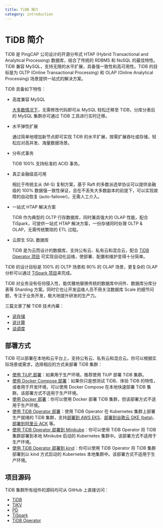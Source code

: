 ```yaml
---
title: TiDB 简介
category: introduction
---
```


# TiDB 简介

TiDB 是 PingCAP 公司设计的开源分布式 HTAP (Hybrid Transactional and Analytical Processing) 数据库，结合了传统的 RDBMS 和 NoSQL 的最佳特性。TiDB 兼容 MySQL，支持无限的水平扩展，具备强一致性和高可用性。TiDB 的目标是为 OLTP (Online Transactional Processing) 和 OLAP (Online Analytical Processing) 场景提供一站式的解决方案。

TiDB 具备如下特性：

- 高度兼容 MySQL

    [大多数情况下](/reference/mysql-compatibility.md)，无需修改代码即可从 MySQL 轻松迁移至 TiDB，分库分表后的 MySQL 集群亦可通过 TiDB 工具进行实时迁移。

- 水平弹性扩展

    通过简单地增加新节点即可实现 TiDB 的水平扩展，按需扩展吞吐或存储，轻松应对高并发、海量数据场景。

- 分布式事务

    TiDB 100% 支持标准的 ACID 事务。

- 真正金融级高可用

    相比于传统主从 (M-S) 复制方案，基于 Raft 的多数派选举协议可以提供金融级的 100% 数据强一致性保证，且在不丢失大多数副本的前提下，可以实现故障的自动恢复 (auto-failover)，无需人工介入。

- 一站式 HTAP 解决方案

    TiDB 作为典型的 OLTP 行存数据库，同时兼具强大的 OLAP 性能，配合 TiSpark，可提供一站式 HTAP 解决方案，一份存储同时处理 OLTP & OLAP，无需传统繁琐的 ETL 过程。

- 云原生 SQL 数据库

    TiDB 是为云而设计的数据库，支持公有云、私有云和混合云，配合 [TiDB Operator 项目](https://pingcap.com/docs-cn/tidb-in-kubernetes/stable/tidb-operator-overview/) 可实现自动化运维，使部署、配置和维护变得十分简单。

TiDB 的设计目标是 100% 的 OLTP 场景和 80% 的 OLAP 场景，更复杂的 OLAP 分析可以通过 [TiSpark 项目](/reference/tispark.md)来完成。

TiDB 对业务没有任何侵入性，能优雅地替换传统的数据库中间件、数据库分库分表等 Sharding 方案。同时它也让开发运维人员不用关注数据库 Scale 的细节问题，专注于业务开发，极大地提升研发的生产力。

三篇文章了解 TiDB 技术内幕：

- [说存储](https://pingcap.com/blog-cn/tidb-internal-1/)
- [说计算](https://pingcap.com/blog-cn/tidb-internal-2/)
- [谈调度](https://pingcap.com/blog-cn/tidb-internal-3/)

## 部署方式

TiDB 可以部署在本地和云平台上，支持公有云、私有云和混合云。你可以根据实际场景或需求，选择相应的方式来部署 TiDB 集群：

- [使用 TiUP 部署](/how-to/deploy/orchestrated/tiup.md)：如果用于生产环境，推荐使用 TiUP 部署 TiDB 集群。
- [使用 Docker Compose 部署](/how-to/get-started/deploy-tidb-from-docker-compose.md)：如果你只是想测试 TiDB、体验 TiDB 的特性，或者用于开发环境，可以使用 Docker Compose 在本地快速部署 TiDB 集群。该部署方式不适用于生产环境。
- [使用 Docker 部署](/how-to/deploy/orchestrated/docker.md)：你可以使用 Docker 部署 TiDB 集群，但该部署方式不适用于生产环境。
- [使用 TiDB Operator 部署](https://pingcap.com/docs-cn/tidb-in-kubernetes/stable/deploy-tidb-operator/)：使用 TiDB Operator 在 Kubernetes 集群上部署生产就绪的 TiDB 集群，支持[部署到 AWS EKS](https://pingcap.com/docs-cn/tidb-in-kubernetes/stable/deploy-on-aws-eks/)、[部署到谷歌云 GKE (beta)](https://pingcap.com/docs-cn/tidb-in-kubernetes/stable/deploy-on-gcp-gke/)、[部署到阿里云 ACK](https://pingcap.com/docs-cn/tidb-in-kubernetes/stable/deploy-on-alibaba-cloud/) 等。
- [使用 TiDB Operator 部署到 Minikube](https://pingcap.com/docs-cn/tidb-in-kubernetes/stable/deploy-tidb-from-kubernetes-minikube/)：你可以使用 TiDB Operator 将 TiDB 集群部署到本地 Minikube 启动的 Kubernetes 集群中。该部署方式不适用于生产环境。
- [使用 TiDB Operator 部署到 kind](https://pingcap.com/docs-cn/tidb-in-kubernetes/stable/deploy-tidb-from-kubernetes-kind/)：你可以使用 TiDB Operator 将 TiDB 集群部署到以 kind 方式启动的 Kubernetes 本地集群中。该部署方式不适用于生产环境。

## 项目源码

TiDB 集群所有组件的源码均可从 GitHub 上直接访问：

- [TiDB](https://github.com/pingcap/tidb)
- [TiKV](https://github.com/tikv/tikv)
- [PD](https://github.com/pingcap/pd)
- [TiSpark](https://github.com/pingcap/tispark)
- [TiDB Operator](https://github.com/pingcap/tidb-operator)
